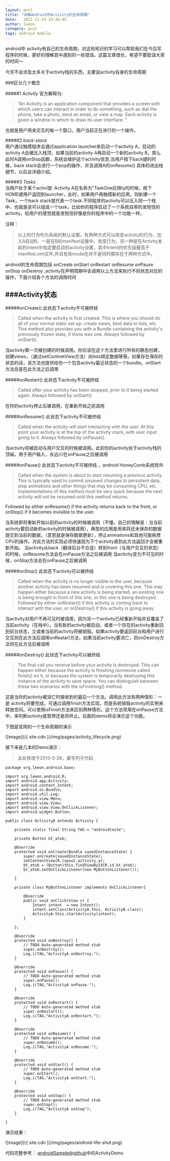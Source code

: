 ```yaml
---
layout: post
title: "详解Android中Activity的生命周期"
date:   2011-11-24 19:44:45
author: leeon
category: post
tags: android mobile
---
```

android中 activity有自己的生命周期，对这些知识的学习可以帮助我们在今后写程序的时候，更好的理解其中遇到的一些错误。这篇文章很长，希望不要耽误大家的时间～
<!-- break -->

今天不会涉及太多关于activity栈的东西，主要说activity自身的生命周期

###区分几个概念 

#####1 *Activity* 官方解释为:
> “An Activity is an application component that provides a screen with which users can interact in order to do something, such as dial the  phone, take a photo, send an email, or view a map. Each activity is given a window in which to draw its user interface. ”

也就是用户用来交互的每一个窗口，用户当前正在进行的一个操作。

#####2 *back-stack*  
用户通过触摸程序会通过application launcher来启动一个activity A，启动的activity A会被压入栈顶，如果当前的activity A再启动一个新的activity B，那么此时A调用onStop函数，系统会维护这个activity信息.当用户按下back键的时候，back stack会进行一个pop的操作，并且调用A的onResume()  具体的进出栈细节，以后会详细介绍。


#####3 *Tasks*  
当用户处于某个activi提: Activity A在名称为"TaskOne应用ty的时候，按下HOME键用户返回到launcher，此时，如果用户再触摸新的应用，则新建一个Task，一个back stack就代表一个task.不同程序的activity可以压入同一个栈中，也就是说可以组成一个task，比如你的程序启动了一个系统自带的发短信的activity，给用户的感觉就是发短信好像是你的程序中的一个功能一样。


注释：

>以上的行为均为系统的默认设置，有两种方式可以改变activity的行为，加入A启动B，一是在B的manifest设置中，改变行为，另一种是在Activity发起的intent中指定要启动的activity设置，其中Intent的优先级要高于manifest.xml文件,并且有些mode在并不是同时都存在于两种方式中。


android的生命周期包括  onCreate onStart onRestart onResume onPause onStop onDestroy ,activity在声明周期中会调用以上方法来执行不同状态对应的操作，下面介绍各个方法的调用时间

###Activity状态
---------------------------------------------------------------------------------

#####onCreate()     此状态下activity不可被终结 

>Called when the activity is first created. This is where you should do all of your normal static set up: create views, bind data to lists, etc. This method also provides you with a Bundle containing the activity's previously frozen state, if there was one.
Always followed by onStart().

当activity第一次被创建的时候调用。你应该在这个方法里进行所有的静态创建，创建views，（通过setContnetView方法）向lists绑定数据等等。如果存在保存的状态的话，该方法也提供给你一个包含activity最近状态的一个bundle。onStart方法总是在此方法之后调用


#####onRestart()    此状态下activity不可被终结 

>Called after your activity has been stopped, prior to it being started again.
Always followed by onStart()

在你的activity停止后被调用，在重新开始之前调用


#####onResume()    此状态下activity不可被终结 

>Called when the activity will start interacting with the user. At this point your activity is at the top of the activity stack, with user input going to it.
Always followed by onPause().

当activity将被启动与用户交互的时候被调用。此刻你的activity处于activity栈的顶端，用于用户输入，永远///在onPause之后被调用

#####onPause()    此状态下activity不可被终结 ，android HoneyComb系统除外

>Called when the system is about to start resuming a previous activity. This is typically used to commit unsaved changes to persistent data, stop animations and other things that may be consuming CPU, etc. Implementations of this method must be very quick because the next activity will not be resumed until this method returns.

Followed by either onResume() if the activity returns back to the front, or onStop() if it becomes invisible to the user.

当系统即将重新开始以前的activity的时候被调用（不懂，自己的理解是：当当前activity要启动新的activity的时候被调用），典型的应用是用来将还未保存的数据提交到当前的数据，（意思就是保存数据更新），停止animations和其他可能耗费CPU的操作。对此方法的实现必须快速因为下个activity直到此方法返回才会被重新开始。
当activity从back（翻译后台不合适）转到front（与用户交互的状态）的时候，onResume方法会在onPause方法之后被调用
当activity变为不可见的时候，onStop方法会在onPause之后被调用

#####onStop()    此状态下activity可以被终结 

>Called when the activity is no longer visible to the user, because another activity has been resumed and is covering this one. This may happen either because a new activity is being started, an existing one is being brought in front of this one, or this one is being destroyed.
Followed by either onRestart() if this activity is coming back to interact with the user, or onDestroy() if this activity is going away.


当activity对用户不再可见时被调用，因为另一个activity已经重新开始并且覆盖了当前activity（在栈中）。当有新的activity被启动，或者一个存在的activity重新回到前台状态，又或者当前的activity将被销毁。如果activity要返回前台和用户进行交互则在此方法后调用onReatart方法，如果当前activity要消亡，则onDestroy方法将在此方法后被调用


#####onDestroy()     此状态下activity可以被终结

>The final call you receive before your activity is destroyed. This can happen either because the activity is finishing (someone called finish() on it, or because the system is temporarily destroying this instance of the activity to save space. You can distinguish between these two scenarios with the isFinishing() method.

这是当你的activity被消亡时接收到的最后一个方法。调用此方法有两种情形：一是 activity将要完成，可通过调用finish方法实现。而是系统销毁activity的实例来释放空间。可以使用isFinish方法来区别两种情形。这个方法常用在onPause方法中，来判断activity是暂停还是将终止。后面的demo将会演示这个功能。


下图是官网的一个生命周期的演示

![image]({{ site.cdn }}/img/pages/activity_lifecycle.png)

接下来是几本的Demo演示：
> 此处修改于2013-5-28，重写列子代码

    package org.leeon.android.base;
   
	import org.leeon.android.R;
	import android.app.Activity;
	import android.content.Intent;
	import android.os.Bundle;
	import android.util.Log;
	import android.view.Menu;
	import android.view.View;
	import android.view.View.OnClickListener;
	import android.widget.Button;

	public class ActivityA extends Activity {

		private static final String TAG = "androidtaste";
		
		private Button bt_atob;

		@Override
		protected void onCreate(Bundle savedInstanceState) {
			super.onCreate(savedInstanceState);
			setContentView(R.layout.activity_a);
			bt_atob = (Button)this.findViewById(R.id.bt_atob);
			bt_atob.setOnClickListener(new MyButtonListener());
			
		}
		
		private class MyButtonListener implements OnClickListener{

			@Override
			public void onClick(View v) {
				Intent intent  = new Intent();
				intent.setClass(ActivityA.this, ActivityB.class);
				ActivityA.this.startActivity(intent);
			}
			
		};
		
		@Override
		protected void onDestroy() {
			// TODO Auto-generated method stub
			super.onDestroy();
			Log.i(TAG,"ActivityA onDestroy.");
		}

		@Override
		protected void onPause() {
			// TODO Auto-generated method stub
			super.onPause();
			Log.i(TAG,"ActivityA onPause.");
		}

		@Override
		protected void onRestart() {
			// TODO Auto-generated method stub
			super.onRestart();
			Log.i(TAG,"ActivityA onRestart.");
		}

		@Override
		protected void onResume() {
			// TODO Auto-generated method stub
			super.onResume();
			Log.i(TAG,"ActivityA onResume.");
		}

		@Override
		protected void onStart() {
			// TODO Auto-generated method stub
			super.onStart();
			Log.i(TAG,"ActivityA onStart.");
		}

		@Override
		protected void onStop() {
			// TODO Auto-generated method stub
			super.onStop();
			Log.i(TAG,"ActivityA onStop");
		}

	}


演示结果：

![image]({{ site.cdn }}/img/pages/android-life-shot.png)


   代码完整参考：
   [androidSample@github](https://github.com/leeon/androidSample)中的ActivityDemo


